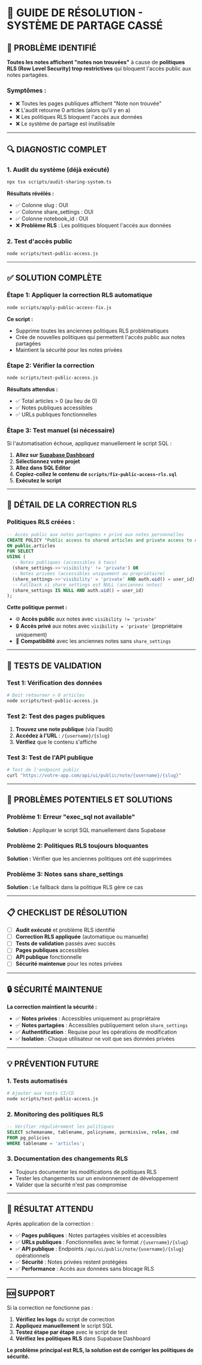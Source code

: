 # 🚨 GUIDE DE RÉSOLUTION - SYSTÈME DE PARTAGE CASSÉ

## 🎯 **PROBLÈME IDENTIFIÉ**

**Toutes les notes affichent "notes non trouvées"** à cause de **politiques RLS (Row Level Security) trop restrictives** qui bloquent l'accès public aux notes partagées.

### **Symptômes :**
- ❌ Toutes les pages publiques affichent "Note non trouvée"
- ❌ L'audit retourne 0 articles (alors qu'il y en a)
- ❌ Les politiques RLS bloquent l'accès aux données
- ❌ Le système de partage est inutilisable

---

## 🔍 **DIAGNOSTIC COMPLET**

### **1. Audit du système (déjà exécuté)**
```bash
npx tsx scripts/audit-sharing-system.ts
```

**Résultats révélés :**
- ✅ Colonne slug : OUI
- ✅ Colonne share_settings : OUI  
- ✅ Colonne notebook_id : OUI
- ❌ **Problème RLS** : Les politiques bloquent l'accès aux données

### **2. Test d'accès public**
```bash
node scripts/test-public-access.js
```

---

## ✅ **SOLUTION COMPLÈTE**

### **Étape 1: Appliquer la correction RLS automatique**

```bash
node scripts/apply-public-access-fix.js
```

**Ce script :**
- Supprime toutes les anciennes politiques RLS problématiques
- Crée de nouvelles politiques qui permettent l'accès public aux notes partagées
- Maintient la sécurité pour les notes privées

### **Étape 2: Vérifier la correction**

```bash
node scripts/test-public-access.js
```

**Résultats attendus :**
- ✅ Total articles > 0 (au lieu de 0)
- ✅ Notes publiques accessibles
- ✅ URLs publiques fonctionnelles

### **Étape 3: Test manuel (si nécessaire)**

Si l'automatisation échoue, appliquez manuellement le script SQL :

1. **Allez sur [Supabase Dashboard](https://supabase.com/dashboard)**
2. **Sélectionnez votre projet**
3. **Allez dans SQL Editor**
4. **Copiez-collez le contenu de `scripts/fix-public-access-rls.sql`**
5. **Exécutez le script**

---

## 🔧 **DÉTAIL DE LA CORRECTION RLS**

### **Politiques RLS créées :**

```sql
-- Accès public aux notes partagées + privé aux notes personnelles
CREATE POLICY "Public access to shared articles and private access to own articles"
ON public.articles
FOR SELECT
USING (
  -- Notes publiques (accessibles à tous)
  (share_settings->>'visibility' != 'private') OR
  -- Notes privées (accessibles uniquement au propriétaire)
  (share_settings->>'visibility' = 'private' AND auth.uid() = user_id) OR
  -- Fallback si share_settings est NULL (anciennes notes)
  (share_settings IS NULL AND auth.uid() = user_id)
);
```

**Cette politique permet :**
- 🌐 **Accès public** aux notes avec `visibility != 'private'`
- 🔒 **Accès privé** aux notes avec `visibility = 'private'` (propriétaire uniquement)
- 🔄 **Compatibilité** avec les anciennes notes sans `share_settings`

---

## 🧪 **TESTS DE VALIDATION**

### **Test 1: Vérification des données**
```bash
# Doit retourner > 0 articles
node scripts/test-public-access.js
```

### **Test 2: Test des pages publiques**
1. **Trouvez une note publique** (via l'audit)
2. **Accédez à l'URL** : `/{username}/{slug}`
3. **Vérifiez** que le contenu s'affiche

### **Test 3: Test de l'API publique**
```bash
# Test de l'endpoint public
curl "https://votre-app.com/api/ui/public/note/{username}/{slug}"
```

---

## 🚨 **PROBLÈMES POTENTIELS ET SOLUTIONS**

### **Problème 1: Erreur "exec_sql not available"**
**Solution :** Appliquer le script SQL manuellement dans Supabase

### **Problème 2: Politiques RLS toujours bloquantes**
**Solution :** Vérifier que les anciennes politiques ont été supprimées

### **Problème 3: Notes sans share_settings**
**Solution :** Le fallback dans la politique RLS gère ce cas

---

## 📋 **CHECKLIST DE RÉSOLUTION**

- [ ] **Audit exécuté** et problème RLS identifié
- [ ] **Correction RLS appliquée** (automatique ou manuelle)
- [ ] **Tests de validation** passés avec succès
- [ ] **Pages publiques** accessibles
- [ ] **API publique** fonctionnelle
- [ ] **Sécurité maintenue** pour les notes privées

---

## 🔒 **SÉCURITÉ MAINTENUE**

**La correction maintient la sécurité :**
- ✅ **Notes privées** : Accessibles uniquement au propriétaire
- ✅ **Notes partagées** : Accessibles publiquement selon `share_settings`
- ✅ **Authentification** : Requise pour les opérations de modification
- ✅ **Isolation** : Chaque utilisateur ne voit que ses données privées

---

## 💡 **PRÉVENTION FUTURE**

### **1. Tests automatisés**
```bash
# Ajouter aux tests CI/CD
node scripts/test-public-access.js
```

### **2. Monitoring des politiques RLS**
```sql
-- Vérifier régulièrement les politiques
SELECT schemaname, tablename, policyname, permissive, roles, cmd
FROM pg_policies 
WHERE tablename = 'articles';
```

### **3. Documentation des changements RLS**
- Toujours documenter les modifications de politiques RLS
- Tester les changements sur un environnement de développement
- Valider que la sécurité n'est pas compromise

---

## 🎉 **RÉSULTAT ATTENDU**

Après application de la correction :

- ✅ **Pages publiques** : Notes partagées visibles et accessibles
- ✅ **URLs publiques** : Fonctionnelles avec le format `/{username}/{slug}`
- ✅ **API publique** : Endpoints `/api/ui/public/note/{username}/{slug}` opérationnels
- ✅ **Sécurité** : Notes privées restent protégées
- ✅ **Performance** : Accès aux données sans blocage RLS

---

## 🆘 **SUPPORT**

Si la correction ne fonctionne pas :

1. **Vérifiez les logs** du script de correction
2. **Appliquez manuellement** le script SQL
3. **Testez étape par étape** avec le script de test
4. **Vérifiez les politiques RLS** dans Supabase Dashboard

**Le problème principal est RLS, la solution est de corriger les politiques de sécurité.** 